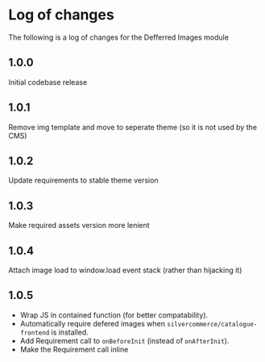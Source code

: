 # Log of changes

The following is a log of changes for the Defferred Images module

## 1.0.0

Initial codebase release

## 1.0.1

Remove img template and move to seperate theme (so it is not used by the CMS)

## 1.0.2

Update requirements to stable theme version

## 1.0.3

Make required assets version more lenient

## 1.0.4

Attach image load to window.load event stack (rather than hijacking it)

## 1.0.5

* Wrap JS in contained function (for better compatability).
* Automatically require defered images when `silvercommerce/catalogue-frontend` is installed.
* Add Requirement call to `onBeforeInit` (instead of `onAfterInit`).
* Make the Requirement call inline